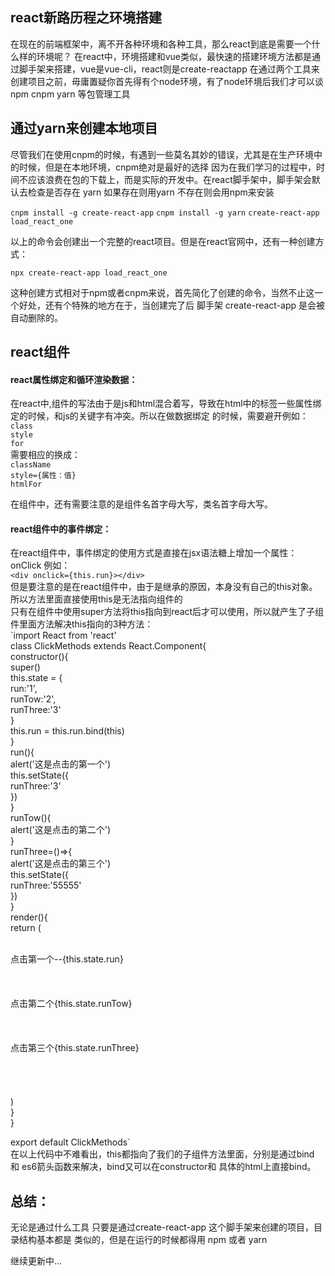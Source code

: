 ## react新路历程之环境搭建

   在现在的前端框架中，离不开各种环境和各种工具，那么react到底是需要一个什么样的环境呢？
   在react中，环境搭建和vue类似，最快速的搭建环境方法都是通过脚手架来搭建，vue是vue-cli，react则是create-reactapp
   在通过两个工具来创建项目之前，毋庸置疑你首先得有个node环境，有了node环境后我们才可以谈npm cnpm yarn 等包管理工具

## 通过yarn来创建本地项目

   尽管我们在使用cnpm的时候，有遇到一些莫名其妙的错误，尤其是在生产环境中的时候，但是在本地环境，cnpm绝对是最好的选择
   因为在我们学习的过程中，时间不应该浪费在包的下载上，而是实际的开发中。在react脚手架中，脚手架会默认去检查是否存在
   yarn 如果存在则用yarn 不存在则会用npm来安装

   `cnpm install -g create-react-app`
   `cnpm install -g yarn`
   `create-react-app load_react_one`

   以上的命令会创建出一个完整的react项目。但是在react官网中，还有一种创建方式：

   `npx create-react-app load_react_one`

   这种创建方式相对于npm或者cnpm来说，首先简化了创建的命令，当然不止这一个好处，还有个特殊的地方在于，当创建完了后
   脚手架 create-react-app 是会被自动删除的。

## react组件
#### react属性绑定和循环渲染数据：
   在react中,组件的写法由于是js和html混合着写，导致在html中的标签一些属性绑定的时候，和js的关键字有冲突。所以在做数据绑定
   的时候，需要避开例如：  
   `class`   
   `style`  
   `for`  
   需要相应的换成：  
   `className`  
   `style={属性：值}`  
   `htmlFor`  

   在组件中，还有需要注意的是组件名首字母大写，类名首字母大写。  

#### react组件中的事件绑定：
   在react组件中，事件绑定的使用方式是直接在jsx语法糖上增加一个属性：onClick 例如：  
   `<div onclick={this.run}></div>`  
   但是要注意的是在react组件中，由于是继承的原因，本身没有自己的this对象。所以方法里面直接使用this是无法指向组件的  
   只有在组件中使用super方法将this指向到react后才可以使用，所以就产生了子组件里面方法解决this指向的3种方法：  
   `import React from 'react'  
   class ClickMethods extends React.Component{  
       constructor(){  
           super()  
           this.state = {    
               run:'1',  
               runTow:'2',  
               runThree:'3'  
           }  
           this.run = this.run.bind(this)  
       }  
       run(){  
           alert('这是点击的第一个')  
           this.setState({  
               runThree:'3'  
           })  
       }  
       runTow(){  
           alert('这是点击的第二个')  
       }  
       runThree=()=>{  
           alert('这是点击的第三个')  
           this.setState({  
               runThree:'55555'  
           })  
       }  
       render(){  
           return (  
               <div>  
                   <div onClick={this.run}>点击第一个--{this.state.run}</div>  
                   <br/>  
                   <div onClick={this.runTow.bind(this)}>点击第二个{this.state.runTow}</div>  
                   <br/>  
                   <div onClick={this.runThree}>点击第三个{this.state.runThree}</div>  
                   <br/>  
               </div>  
           )  
       }  
   }  

   export default ClickMethods`  
   在以上代码中不难看出，this都指向了我们的子组件方法里面，分别是通过bind 和 es6箭头函数来解决，bind又可以在constructor和
   具体的html上直接bind。



   ## 总结：

   无论是通过什么工具 只要是通过create-react-app 这个脚手架来创建的项目，目录结构基本都是
   类似的，但是在运行的时候都得用 npm 或者 yarn


   继续更新中...
